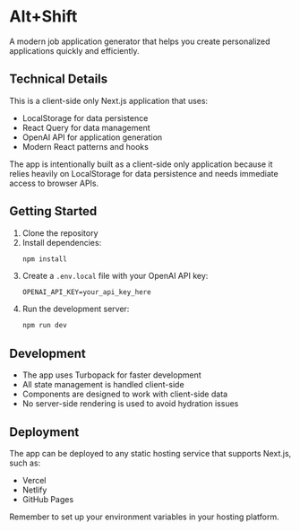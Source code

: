 # Alt+Shift

A modern job application generator that helps you create personalized applications quickly and efficiently.

## Technical Details

This is a client-side only Next.js application that uses:

- LocalStorage for data persistence
- React Query for data management
- OpenAI API for application generation
- Modern React patterns and hooks

The app is intentionally built as a client-side only application because it relies heavily on LocalStorage for data persistence and needs immediate access to browser APIs.

## Getting Started

1. Clone the repository
2. Install dependencies:
   ```bash
   npm install
   ```
3. Create a `.env.local` file with your OpenAI API key:
   ```
   OPENAI_API_KEY=your_api_key_here
   ```
4. Run the development server:
   ```bash
   npm run dev
   ```

## Development

- The app uses Turbopack for faster development
- All state management is handled client-side
- Components are designed to work with client-side data
- No server-side rendering is used to avoid hydration issues

## Deployment

The app can be deployed to any static hosting service that supports Next.js, such as:

- Vercel
- Netlify
- GitHub Pages

Remember to set up your environment variables in your hosting platform.

